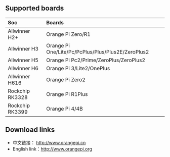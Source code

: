 ## Supported boards

Soc | Boards |
|:--|:--|
| Allwinner H2+ | Orange Pi Zero/R1 |
| Allwinner H3 | Orange Pi One/Lite/Pc/PcPlus/Plus/Plus2E/ZeroPlus2 | 
| Allwinner H5 | Orange Pi Pc2/Prime/ZeroPlus/ZeroPlus2| 
| Allwinner H6 | Orange Pi 3/Lite2/OnePlus| 
| Allwinner H616 | Orange Pi Zero2 | 
| Rockchip RK3328 | Orange Pi R1Plus| 
| Rockchip RK3399 | Orange Pi 4/4B | 

## Download links

- 中文链接：     http://www.orangepi.cn
- English link：http://www.orangepi.org
